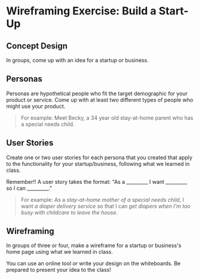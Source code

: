 # Wireframing Exercise: Build a Start-Up

## Concept Design

In groups, come up with an idea for a startup or business.

## Personas

Personas are hypothetical people who fit the target demographic for your product or service. Come up with at least two different types of people who might use your product.

> For example: Meet Becky, a 34 year old stay-at-home parent who has a special needs child. 

## User Stories

Create one or two user stories for each persona that you created that apply to the functionality for your startup/business, following what we learned in class.

Remember!! A user story takes the format: "As a _________ I want _________ so I can _________."

> For example: As a *stay-at-home mother of a special needs child*, I want *a diaper delivery service* so that I can *get diapers when I'm too busy with childcare to leave the house*.

## Wireframing

In groups of three or four, make a wireframe for a startup or business's home page using what we learned in class.

You can use an online tool *or* write your design on the whiteboards. Be prepared to present your idea to the class!
